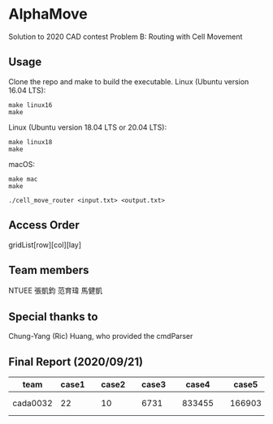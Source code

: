 # AlphaMove
Solution to 2020 CAD contest Problem B: Routing with Cell Movement

## Usage
Clone the repo and make to build the executable.
Linux (Ubuntu version 16.04 LTS):
```
make linux16
make
```
Linux (Ubuntu version 18.04 LTS or 20.04 LTS):
```
make linux18
make
```
macOS:
```
make mac
make
```
```
./cell_move_router <input.txt> <output.txt>
```

## Access Order
gridList[row][col][lay]

## Team members
NTUEE 張凱鈞 范育瑋 馬健凱

## Special thanks to
Chung-Yang (Ric) Huang, who provided the cmdParser

## Final Report (2020/09/21)
| team | case1 |     | case2 |     | case3 |     | case4 |     | case5 |     | case6 |     | case3B |     | case4B | | case5B |     | case6B |     | Sum   |
| -------- | ----- | --- | ----- | --- | ----- | --- | ------ | --- | ------ | --- | ------ | --- | ------ | --- | ------ | -------------- | ------ | --- | ------ | --- | ------- |
| cada0032 | 22    |     | 10    |     | 6731  |     | 833455 |     | 166903 |     | 482826 |     | 7438   |     | 0      | gGrid overFlow | 168236 |     | 421185 |     | 2086806 |
